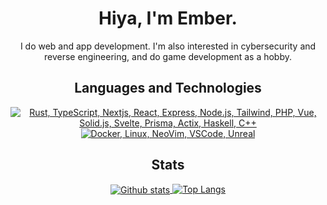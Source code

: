 <h1 align="center">Hiya, I'm Ember.</h1>
<p align="center">I do web and app development. I'm also interested in cybersecurity and reverse engineering, and do game development as a hobby.</p>

<h2 align="center">Languages and Technologies</h2>
<p align="center">
  <a href="#">
    <img src="https://skillicons.dev/icons?i=rust,ts,nextjs,react,express,nodejs,tailwind,php,vue,solidjs,svelte,prisma,actix,haskell,cpp" alt="Rust, TypeScript, Nextjs, React, Express, Node.js, Tailwind, PHP, Vue, Solid.js, Svelte, Prisma, Actix, Haskell, C++" />
    <img src="https://skillicons.dev/icons?i=docker,linux,neovim,vscode,unreal" alt="Docker, Linux, NeoVim, VSCode, Unreal" />
    
  </a>
</p>

<h2 align="center">Stats</h2>
<p align="center"><a href="#">
    <img style="vertical-align:middle" src="https://github-readme-stats.vercel.app/api?username=EmberHext&theme=aura_dark&show_icons=true&hide_rank=true&custom_title=Stats&count_private=true&hide_border=true&hide=issues,contribs,prs&line_height=24&bg_color=0d1117" alt="Github stats" />
    <img src="https://github-readme-stats.vercel.app/api/top-langs/?username=EmberHext&layout=compact&theme=aura_dark&count_private=true&hide_border=true&bg_color=0d1117" alt="Top Langs">
</a></p>
